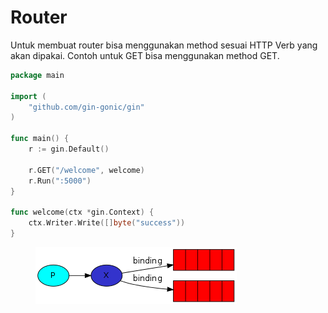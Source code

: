 # Router

Untuk membuat router bisa menggunakan method sesuai HTTP Verb yang akan dipakai. Contoh untuk GET bisa menggunakan method GET.

```go
package main

import (
	"github.com/gin-gonic/gin"
)

func main() {
	r := gin.Default()

	r.GET("/welcome", welcome)
	r.Run(":5000")
}

func welcome(ctx *gin.Context) {
	ctx.Writer.Write([]byte("success"))
}
```

<figure><img src="../.gitbook/assets/1 (2).png" alt=""><figcaption></figcaption></figure>
